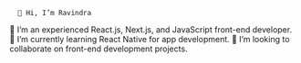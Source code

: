       👋 Hi, I’m Ravindra
👀 I’m an experienced React.js, Next.js, and JavaScript front-end developer.
🌱 I’m currently learning React Native for app development.
💞️ I’m looking to collaborate on front-end development projects.
  
